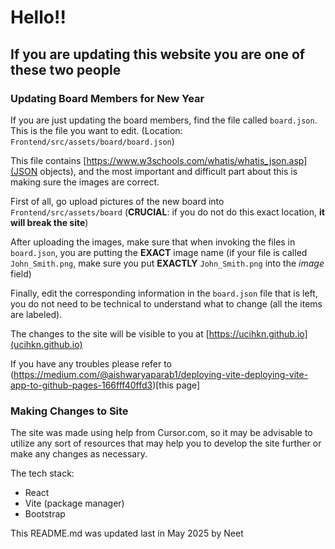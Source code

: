 # Hello!!

## If you are updating this website you are one of these two people

### Updating Board Members for New Year

If you are just updating the board members, find the file called `board.json`. This is the file you want to edit. (Location: `Frontend/src/assets/board/board.json`)

This file contains [https://www.w3schools.com/whatis/whatis_json.asp](JSON objects), and the most important and difficult part about this is making sure the images are correct.

First of all, go upload pictures of the new board into `Frontend/src/assets/board` (**CRUCIAL**: if you do not do this exact location, __it will break the site__)

After uploading the images, make sure that when invoking the files in `board.json`, you are putting the **EXACT** image name (if your file is called `John_Smith.png`, make sure you put **EXACTLY** `John_Smith.png` into the *image* field)

Finally, edit the corresponding information in the `board.json` file that is left, you do not need to be technical to understand what to change (all the items are labeled).

The changes to the site will be visible to you at [https://ucihkn.github.io](ucihkn.github.io)

If you have any troubles please refer to (https://medium.com/@aishwaryaparab1/deploying-vite-deploying-vite-app-to-github-pages-166fff40ffd3)[this page]

### Making Changes to Site

The site was made using help from Cursor.com, so it may be advisable to utilize any sort of resources that may help you to develop the site further or make any changes as necessary.

The tech stack:
- React
- Vite (package manager)
- Bootstrap

This README.md was updated last in May 2025 by Neet